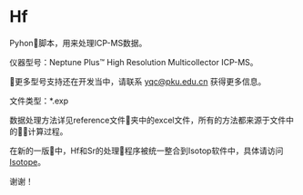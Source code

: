 Hf
===

Pyhon脚本，用来处理ICP-MS数据。

仪器型号：Neptune Plus™ High Resolution Multicollector ICP-MS。

更多型号支持还在开发当中，请联系 [yqc@pku.edu.cn](yqc@pku.edu.cn) 获得更多信息。

文件类型：*.exp

数据处理方法详见reference文件夹中的excel文件，所有的方法都来源于文件中的计算过程。

在新的一版中，Hf和Sr的处理程序被统一整合到Isotop软件中，具体请访问 [Isotope]()。

谢谢！